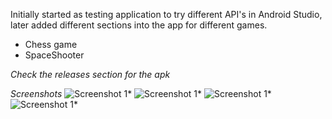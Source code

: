 Initially started as testing application to try different API's in Android Studio, later added different sections into the app for different games.
+ Chess game
+ SpaceShooter

*Check the releases section for the apk*

*Screenshots*
![Screenshot 1](https://github.com/akashd50/AppliedAndroidV2/blob/master/images/Screenshot_20191027-085804_AppliedAndroidV2.jpg)*
![Screenshot 1](https://github.com/akashd50/AppliedAndroidV2/blob/master/images/Screenshot_20191027-085815_AppliedAndroidV2.jpg)*
![Screenshot 1](https://github.com/akashd50/AppliedAndroidV2/blob/master/images/Screenshot_20191027-085832_AppliedAndroidV2.jpg)*
![Screenshot 1](https://github.com/akashd50/AppliedAndroidV2/blob/master/images/Screenshot_20191027-085843_AppliedAndroidV2.jpg)*
